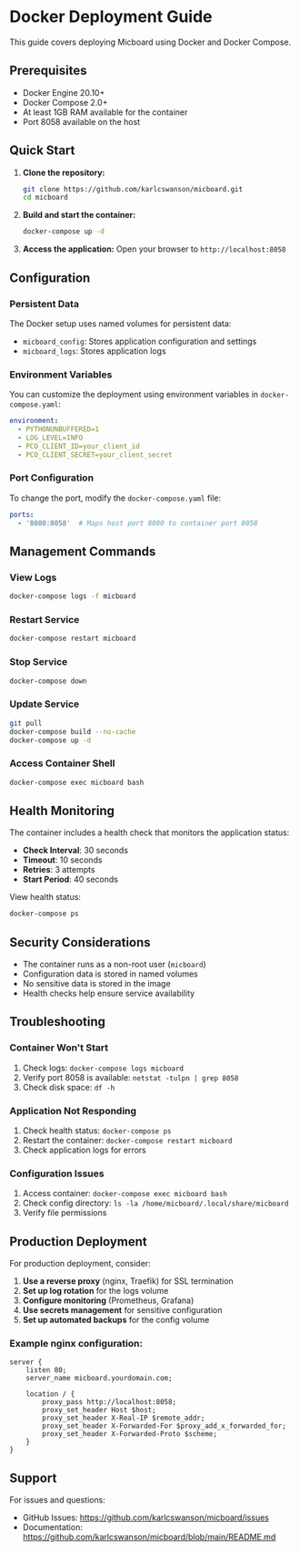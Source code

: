 # Docker Deployment Guide

This guide covers deploying Micboard using Docker and Docker Compose.

## Prerequisites

- Docker Engine 20.10+
- Docker Compose 2.0+
- At least 1GB RAM available for the container
- Port 8058 available on the host

## Quick Start

1. **Clone the repository:**
   ```bash
   git clone https://github.com/karlcswanson/micboard.git
   cd micboard
   ```

2. **Build and start the container:**
   ```bash
   docker-compose up -d
   ```

3. **Access the application:**
   Open your browser to `http://localhost:8058`

## Configuration

### Persistent Data

The Docker setup uses named volumes for persistent data:

- `micboard_config`: Stores application configuration and settings
- `micboard_logs`: Stores application logs

### Environment Variables

You can customize the deployment using environment variables in `docker-compose.yaml`:

```yaml
environment:
  - PYTHONUNBUFFERED=1
  - LOG_LEVEL=INFO
  - PCO_CLIENT_ID=your_client_id
  - PCO_CLIENT_SECRET=your_client_secret
```

### Port Configuration

To change the port, modify the `docker-compose.yaml` file:

```yaml
ports:
  - '8080:8058'  # Maps host port 8080 to container port 8058
```

## Management Commands

### View Logs
```bash
docker-compose logs -f micboard
```

### Restart Service
```bash
docker-compose restart micboard
```

### Stop Service
```bash
docker-compose down
```

### Update Service
```bash
git pull
docker-compose build --no-cache
docker-compose up -d
```

### Access Container Shell
```bash
docker-compose exec micboard bash
```

## Health Monitoring

The container includes a health check that monitors the application status:

- **Check Interval**: 30 seconds
- **Timeout**: 10 seconds
- **Retries**: 3 attempts
- **Start Period**: 40 seconds

View health status:
```bash
docker-compose ps
```

## Security Considerations

- The container runs as a non-root user (`micboard`)
- Configuration data is stored in named volumes
- No sensitive data is stored in the image
- Health checks help ensure service availability

## Troubleshooting

### Container Won't Start
1. Check logs: `docker-compose logs micboard`
2. Verify port 8058 is available: `netstat -tulpn | grep 8058`
3. Check disk space: `df -h`

### Application Not Responding
1. Check health status: `docker-compose ps`
2. Restart the container: `docker-compose restart micboard`
3. Check application logs for errors

### Configuration Issues
1. Access container: `docker-compose exec micboard bash`
2. Check config directory: `ls -la /home/micboard/.local/share/micboard`
3. Verify file permissions

## Production Deployment

For production deployment, consider:

1. **Use a reverse proxy** (nginx, Traefik) for SSL termination
2. **Set up log rotation** for the logs volume
3. **Configure monitoring** (Prometheus, Grafana)
4. **Use secrets management** for sensitive configuration
5. **Set up automated backups** for the config volume

### Example nginx configuration:
```nginx
server {
    listen 80;
    server_name micboard.yourdomain.com;
    
    location / {
        proxy_pass http://localhost:8058;
        proxy_set_header Host $host;
        proxy_set_header X-Real-IP $remote_addr;
        proxy_set_header X-Forwarded-For $proxy_add_x_forwarded_for;
        proxy_set_header X-Forwarded-Proto $scheme;
    }
}
```

## Support

For issues and questions:
- GitHub Issues: https://github.com/karlcswanson/micboard/issues
- Documentation: https://github.com/karlcswanson/micboard/blob/main/README.md
